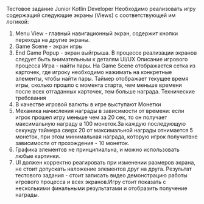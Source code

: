 Тестовое задание Junior Kotlin Developer
Необходимо реализовать игру содержащий следующие экраны (Views) с
соответствующей им логикой:
1. Menu View - главный навигационный экран, содержит кнопки перехода на
другие экраны.
2. Game Scene - экран игры
3. End Game Popup - экран выйгрыша.
В процессе реализации экранов следует быть внимательным к деталям UI/UX
Описание игрового процесса
Игра - найти пары. На Game Scene отображается сетка из карточек, где игроку
необходимо нажимать на конкретные элементы, чтобы найти пары.
Таймер отображает текущее время игры, сколько прошло с момента старта, чем
меньше времени после всех отгаданных карточек, тем больше награда.
Технические требования
1. В качестве игровой валюты в игре выступают Монетки
2. Механика начисления награды в зависимости от времени: если игрок прошел
игру меньше чем за 20 сек, то он получает максимальную награду в 100
монеток.За каждую последующую секунду таймера сверх 20 от максимальной
награды отнимается 5 монеток, при этом минимальная награда, которую игрок
получитвне зависимости от прохождения - 10 монеток.
3. Графика элементов не принципиальна, и можно использовать любые картинки.
4. UI должен корректно реагировать при изменении размеров экрана, не стоит
допускать наложение элементов друг на друга.
Результат тестового задания - стоит записать видео демонстрацию работы игрового
процесса и всех экранов.Игру стоит показать с несколькими финальными результатами
и отобразить получение награды.
